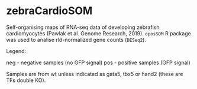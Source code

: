 # zebraCardioSOM
Self-organising maps of RNA-seq data of developing zebrafish cardiomyocytes (Pawlak et al. Genome Research, 2019). `oposSOM` R package was used to analise rld-normalized gene counts (`DESeq2`).  

Legend:

neg - negative samples (no GFP signal)
pos - positive samples (GFP signal)

Samples are from wt unless indicated as gata5, tbx5 or hand2 (these are TFs double KO).
